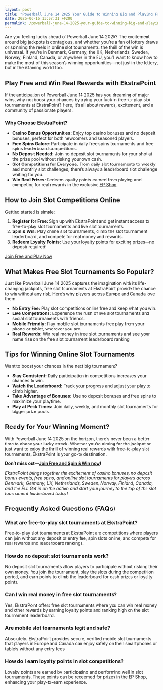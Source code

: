 ```yaml
---
layout: post
title: "Powerball June 14 2025 Your Guide to Winning Big and Playing Free"
date: 2025-06-16 13:07:31 +0200
permalink: /powerball-june-14-2025-your-guide-to-winning-big-and-playing-free/
---
```

Are you feeling lucky ahead of Powerball June 14 2025? The excitement around big jackpots is contagious, and whether you’re a fan of lottery draws or spinning the reels in online slot tournaments, the thrill of the win is universal. If you’re in Denmark, Germany, the UK, Netherlands, Sweden, Norway, Finland, Canada, or anywhere in the EU, you’ll want to know how to make the most of this season’s winning opportunities—not just in the lottery, but in the iGaming world too.

## Play Free and Win Real Rewards with EkstraPoint

If the anticipation of Powerball June 14 2025 has you dreaming of major wins, why not boost your chances by trying your luck in free-to-play slot tournaments at EkstraPoint? Here, it’s all about rewards, excitement, and a community of passionate players.

### Why Choose EkstraPoint?

- **Casino Bonus Opportunities:** Enjoy top casino bonuses and no deposit bonuses, perfect for both newcomers and seasoned players.
- **Free Spins Galore:** Participate in daily free spins tournaments and free spins leaderboard competitions.
- **No Deposit Needed:** Join no deposit slot tournaments for your shot at the prize pool without risking your own cash.
- **Slot Competitions for Everyone:** From daily slot tournaments to weekly and monthly slot challenges, there’s always a leaderboard slot challenge waiting for you.
- **Win Real Prizes:** Redeem loyalty points earned from playing and competing for real rewards in the exclusive [EP Shop](https://ekstrapoint.com/shop).

## How to Join Slot Competitions Online

Getting started is simple:
1. **Register for Free:** Sign up with EkstraPoint and get instant access to free-to-play slot tournaments and live slot tournaments.
2. **Spin & Win:** Play online slot tournaments, climb the slot tournament leaderboard, and compete for real money and rewards.
3. **Redeem Loyalty Points:** Use your loyalty points for exciting prizes—no deposit required!

[Join Free and Play Now](https://ekstrapoint.com/competitions)

## What Makes Free Slot Tournaments So Popular?

Just like Powerball June 14 2025 captures the imagination with its life-changing jackpots, free slot tournaments at EkstraPoint provide the chance to win without any risk. Here’s why players across Europe and Canada love them:

- **No Entry Fee:** Play slot competitions online free and keep what you win.
- **Live Competitions:** Experience the rush of live slot tournaments and social slot tournaments with friends.
- **Mobile Friendly:** Play mobile slot tournaments free play from your phone or tablet, wherever you are.
- **Real Rewards:** Win real money in free slot tournaments and see your name rise on the free slot tournament leaderboard ranking.

## Tips for Winning Online Slot Tournaments

Want to boost your chances in the next big tournament?
- **Stay Consistent:** Daily participation in competitions increases your chances to win.
- **Watch the Leaderboard:** Track your progress and adjust your play to climb higher.
- **Take Advantage of Bonuses:** Use no deposit bonuses and free spins to maximize your playtime.
- **Play at Peak Times:** Join daily, weekly, and monthly slot tournaments for bigger prize pools.

## Ready for Your Winning Moment?

With Powerball June 14 2025 on the horizon, there’s never been a better time to chase your lucky streak. Whether you’re aiming for the jackpot or just want to enjoy the thrill of winning real rewards with free-to-play slot tournaments, EkstraPoint is your go-to destination.

**Don’t miss out—[Join Free and Spin & Win now](https://ekstrapoint.com/competitions)!**

*EkstraPoint brings together the excitement of casino bonuses, no deposit bonus events, free spins, and online slot tournaments for players across Denmark, Germany, UK, Netherlands, Sweden, Norway, Finland, Canada, and the EU. Get in on the action and start your journey to the top of the slot tournament leaderboard today!*

## Frequently Asked Questions (FAQs)

### What are free-to-play slot tournaments at EkstraPoint?

Free-to-play slot tournaments at EkstraPoint are competitions where players can join without any deposit or entry fee, spin slots online, and compete for real rewards and leaderboard rankings.

### How do no deposit slot tournaments work?

No deposit slot tournaments allow players to participate without risking their own money. You join the tournament, play the slots during the competition period, and earn points to climb the leaderboard for cash prizes or loyalty points.

### Can I win real money in free slot tournaments?

Yes, EkstraPoint offers free slot tournaments where you can win real money and other rewards by earning loyalty points and ranking high on the slot tournament leaderboard.

### Are mobile slot tournaments legit and safe?

Absolutely. EkstraPoint provides secure, verified mobile slot tournaments that players in Europe and Canada can enjoy safely on their smartphones or tablets without any entry fees.

### How do I earn loyalty points in slot competitions?

Loyalty points are earned by participating and performing well in slot tournaments. These points can be redeemed for prizes in the EP Shop, enhancing your play-to-earn experience.

<script type="application/ld+json">
{
  "@context": "https://schema.org",
  "@type": "BlogPosting",
  "headline": "Powerball June 14 2025 Your Guide to Winning Big and Playing Free",
  "alternativeHeadline": "Your Guide to Winning Big and Playing Free with EkstraPoint",
  "image": "https://ekstrapoint.com/assets/images/blog/powerball-june-14-2025.jpg",
  "author": {
    "@type": "Person",
    "name": "EkstraPoint"
  },
  "editor": "EkstraPoint",
  "genre": "iGaming, Casino Reviews, Loyalty Programs, Sweepstakes",
  "keywords": "casino bonus, no deposit bonus, free spins, online casino reviews, EkstraPoint, free to play, free slot tournaments, slot competitions, online slot tournaments, free-to-play slot tournaments, slot tournament leaderboard, daily slot tournaments, weekly slot tournaments, monthly slot tournaments, no deposit slot tournament, live slot tournaments, social slot tournaments, free spins tournaments, slot duels competition, leaderboard slot challenge, free slot tournaments win real money, daily free spins tournament, multiplayer slot duels online, free casino slot competitions no entry fee, mobile slot tournaments free play, free slot leaderboard races",
  "wordcount": "754",
  "publisher": {
    "@type": "Person",
    "name": "EkstraPoint"
  },
  "url": "https://ekstrapoint.com/blog/powerball-june-14-2025-guide",
  "mainEntityOfPage": "https://ekstrapoint.com/blog/powerball-june-14-2025-guide",
  "datePublished": "2025-05-10",
  "dateModified": "2025-05-10",
  "description": "Discover how to maximize your chances of winning big with Powerball June 14 2025 and free-to-play slot tournaments at EkstraPoint. Learn about casino bonuses, no deposit bonuses, free spins, and how to join live slot competitions in Europe and Canada.",
  "inLanguage": "en-GB",
  "regionServed": ["Denmark", "Germany", "United Kingdom", "Netherlands", "Sweden", "Norway", "Finland", "Canada", "EU"]
}
</script>

<script type="application/ld+json">
{
  "@context": "https://schema.org",
  "@type": "FAQPage",
  "mainEntity": [
    {
      "@type": "Question",
      "name": "What are free-to-play slot tournaments at EkstraPoint?",
      "acceptedAnswer": {
        "@type": "Answer",
        "text": "Free-to-play slot tournaments at EkstraPoint are competitions where players can join without any deposit or entry fee, spin slots online, and compete for real rewards and leaderboard rankings."
      }
    },
    {
      "@type": "Question",
      "name": "How do no deposit slot tournaments work?",
      "acceptedAnswer": {
        "@type": "Answer",
        "text": "No deposit slot tournaments allow players to participate without risking their own money. You join the tournament, play the slots during the competition period, and earn points to climb the leaderboard for cash prizes or loyalty points."
      }
    },
    {
      "@type": "Question",
      "name": "Can I win real money in free slot tournaments?",
      "acceptedAnswer": {
        "@type": "Answer",
        "text": "Yes, EkstraPoint offers free slot tournaments where you can win real money and other rewards by earning loyalty points and ranking high on the slot tournament leaderboard."
      }
    },
    {
      "@type": "Question",
      "name": "Are mobile slot tournaments legit and safe?",
      "acceptedAnswer": {
        "@type": "Answer",
        "text": "Absolutely. EkstraPoint provides secure, verified mobile slot tournaments that players in Europe and Canada can enjoy safely on their smartphones or tablets without any entry fees."
      }
    },
    {
      "@type": "Question",
      "name": "How do I earn loyalty points in slot competitions?",
      "acceptedAnswer": {
        "@type": "Answer",
        "text": "Loyalty points are earned by participating and performing well in slot tournaments. These points can be redeemed for prizes in the EP Shop, enhancing your play-to-earn experience."
      }
    }
  ]
}
</script>